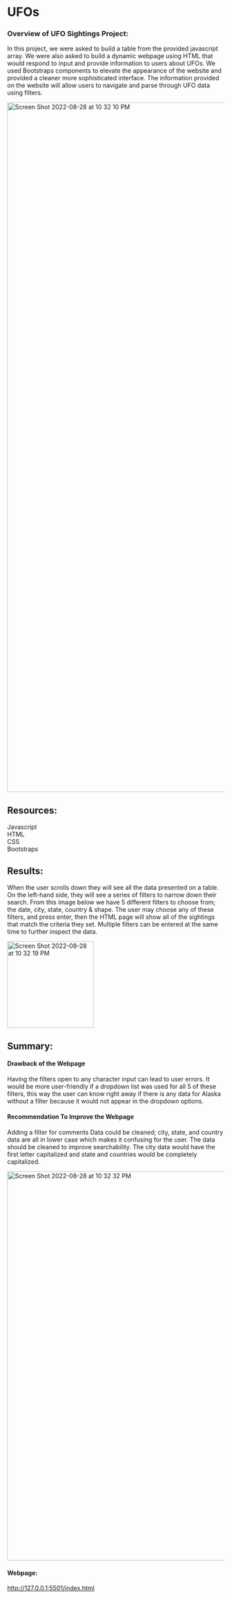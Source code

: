 # UFOs
### Overview of UFO Sightings Project:
In this project, we were asked to build a table from the provided javascript array. We were also asked to build a dynamic webpage using HTML that would respond to input and provide information to users about UFOs. We used Bootstraps components to elevate the appearance of the website and provided a cleaner more sophisticated interface. The information provided on the website will allow users to navigate and parse through UFO data using filters. 

<img width="1595" alt="Screen Shot 2022-08-28 at 10 32 10 PM" src="https://user-images.githubusercontent.com/107026442/187129823-fe25c8d2-968e-4588-bb52-4552178b348e.png">



## Resources: 
Javascript<br/>
HTML<br/>
CSS<br/>
Bootstraps<br/>

## Results: 
When the user scrolls down they will see all the data presented on a table. On the left-hand side, they will see a series of filters to narrow down their search. From this image below we have 5 different filters to choose from; the date, city, state, country & shape. The user may choose any of these filters, and press enter, then the HTML page will show all of the sightings that match the criteria they set. Multiple filters can be entered at the same time to further inspect the data.

<img width="200" alt="Screen Shot 2022-08-28 at 10 32 19 PM" src="https://user-images.githubusercontent.com/107026442/187129791-e72fdcee-0ff9-4b27-80f4-2012dc8417be.png">


## Summary:

#### Drawback of the Webpage
Having the filters open to any character input can lead to user errors. It would be more user-friendly if a dropdown list was used for all 5 of these filters, this way the user can know right away if there is any data for Alaska without a filter because it would not appear in the dropdown options.

#### Recommendation To Improve the Webpage
Adding a filter for comments
Data could be cleaned; city, state, and country data are all in lower case which makes it confusing for the user. The data should be cleaned to improve searchability. The city data would have the first letter capitalized and state and countries would be completely capitalized. 

<img width="900" alt="Screen Shot 2022-08-28 at 10 32 32 PM" src="https://user-images.githubusercontent.com/107026442/187130011-5af9aa01-d9f4-4840-8ec5-4b4c73c8bea1.png">


#### Webpage: 
http://127.0.0.1:5501/index.html
